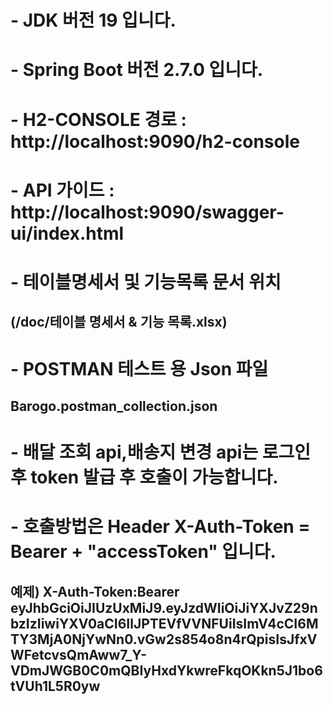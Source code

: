 ﻿# - JDK 버전 19 입니다.
# - Spring Boot 버전  2.7.0 입니다.
# - H2-CONSOLE 경로 :  http://localhost:9090/h2-console
# - API 가이드 :  http://localhost:9090/swagger-ui/index.html
# - 테이블명세서 및 기능목록 문서 위치 
## (/doc/테이블 명세서 & 기능 목록.xlsx)

# - POSTMAN 테스트 용 Json 파일 
## Barogo.postman_collection.json

# - 배달 조회 api,배송지 변경 api는 로그인 후 token 발급 후 호출이 가능합니다. 
# - 호출방법은 Header X-Auth-Token = Bearer  + "accessToken" 입니다.
## 예제)  X-Auth-Token:Bearer eyJhbGciOiJIUzUxMiJ9.eyJzdWIiOiJiYXJvZ29nbzIzIiwiYXV0aCI6IlJPTEVfVVNFUiIsImV4cCI6MTY3MjA0NjYwNn0.vGw2s854o8n4rQpisIsJfxVWFetcvsQmAww7_Y-VDmJWGB0C0mQBIyHxdYkwreFkqOKkn5J1bo6tVUh1L5R0yw